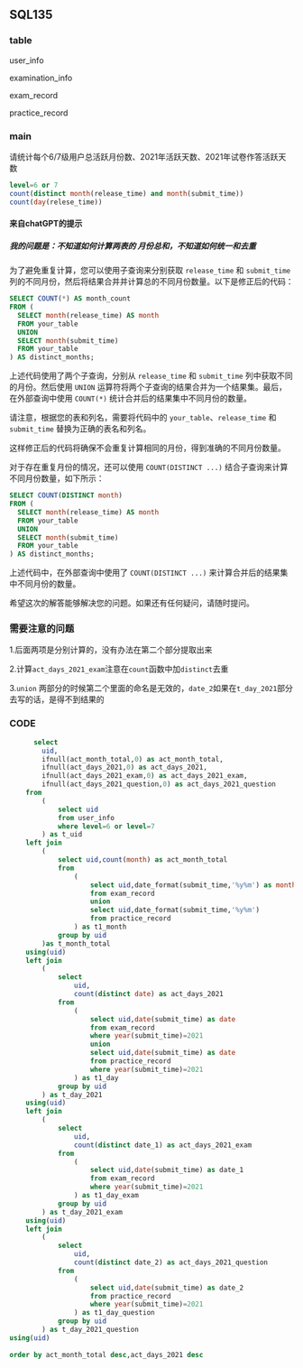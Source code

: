 ## SQL135

### table
user_info

examination_info

exam_record

practice_record

### main
请统计每个6/7级用户总活跃月份数、2021年活跃天数、2021年试卷作答活跃天数
```sql
level=6 or 7
count(distinct month(release_time) and month(submit_time))
count(day(relese_time))

```
#### 来自chatGPT的提示
##### 我的问题是：不知道如何计算两表的 月份总和，不知道如何统一和去重

为了避免重复计算，您可以使用子查询来分别获取 `release_time` 和 `submit_time` 列的不同月份，然后将结果合并并计算总的不同月份数量。以下是修正后的代码：

```sql
SELECT COUNT(*) AS month_count
FROM (
  SELECT month(release_time) AS month
  FROM your_table
  UNION
  SELECT month(submit_time)
  FROM your_table
) AS distinct_months;
```

上述代码使用了两个子查询，分别从 `release_time` 和 `submit_time` 列中获取不同的月份。然后使用 `UNION` 运算符将两个子查询的结果合并为一个结果集。最后，在外部查询中使用 `COUNT(*)` 统计合并后的结果集中不同月份的数量。

请注意，根据您的表和列名，需要将代码中的 `your_table`、`release_time` 和 `submit_time` 替换为正确的表名和列名。

这样修正后的代码将确保不会重复计算相同的月份，得到准确的不同月份数量。

对于存在重复月份的情况，还可以使用 `COUNT(DISTINCT ...)` 结合子查询来计算不同月份数量，如下所示：

```sql
SELECT COUNT(DISTINCT month)
FROM (
  SELECT month(release_time) AS month
  FROM your_table
  UNION
  SELECT month(submit_time)
  FROM your_table
) AS distinct_months;
```

上述代码中，在外部查询中使用了 `COUNT(DISTINCT ...)` 来计算合并后的结果集中不同月份的数量。

希望这次的解答能够解决您的问题。如果还有任何疑问，请随时提问。

### 需要注意的问题
1.后面两项是分别计算的，没有办法在第二个部分提取出来

2.计算`act_days_2021_exam`注意在`count`函数中加`distinct`去重

3.`union` 两部分的时候第二个里面的命名是无效的，`date_2`如果在`t_day_2021`部分去写的话，是得不到结果的
### CODE
```sql
      select
        uid,
        ifnull(act_month_total,0) as act_month_total,
        ifnull(act_days_2021,0) as act_days_2021,
        ifnull(act_days_2021_exam,0) as act_days_2021_exam,
        ifnull(act_days_2021_question,0) as act_days_2021_question
    from
        (
            select uid
            from user_info
            where level=6 or level=7
        ) as t_uid
    left join
        (
            select uid,count(month) as act_month_total
            from    
                (
                    select uid,date_format(submit_time,'%y%m') as month
                    from exam_record
                    union
                    select uid,date_format(submit_time,'%y%m')
                    from practice_record
                ) as t1_month
			group by uid
        )as t_month_total
    using(uid)
    left join
        (
            select 
				uid,
                count(distinct date) as act_days_2021
            from
                (
                    select uid,date(submit_time) as date
                    from exam_record
                    where year(submit_time)=2021
                    union
                    select uid,date(submit_time) as date
                    from practice_record
                    where year(submit_time)=2021
                ) as t1_day
			group by uid
        ) as t_day_2021
    using(uid)
	left join
        (
            select 
				uid,
                count(distinct date_1) as act_days_2021_exam
            from
                (
                    select uid,date(submit_time) as date_1
                    from exam_record
                    where year(submit_time)=2021
                ) as t1_day_exam
			group by uid
        ) as t_day_2021_exam
    using(uid)
	left join
        (
            select 
				uid,
                count(distinct date_2) as act_days_2021_question
            from
                (
                    select uid,date(submit_time) as date_2
                    from practice_record
                    where year(submit_time)=2021
                ) as t1_day_question
			group by uid
        ) as t_day_2021_question
using(uid)
    
order by act_month_total desc,act_days_2021 desc
```

